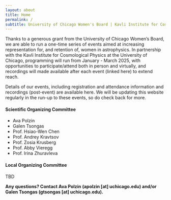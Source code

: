 ```yaml
---
layout: about
title: Home
permalink: /
subtitle: University of Chicago Women's Board | Kavli Institute for Cosmological Physics
---
```


Thanks to a generous grant from the University of Chicago Women’s Board, we are able to run a one-time series of events aimed at increasing representation for, and retention of, women in astrophysics. In partnership with the Kavli Institute for Cosmological Physics at the University of Chicago, programming will run from January - March 2025, with opportunities to participate/attend both in person and virtually, and recordings will made available after each event (linked here) to extend reach.

Details of our events, including registration and attendance information and recordings (post-event) are available here. We will be updating this website regularly in the run-up to these events, so do check back for more.

#### Scientific Organizing Committee
- Ava Polzin
- Galen Tsongas
- Prof. Hsiao-Wen Chen
- Prof. Andrey Kravtsov
- Prof. Zosia Krusberg
- Prof. Abby Vieregg
- Prof. Irina Zhuravleva

#### Local Organizing Committee
TBD

**Any questions? Contact Ava Polzin (apolzin [at] uchicago.edu) and/or Galen Tsongas (gtsongas [at] uchicago.edu).**

<!-- <iframe src="https://calendar.google.com/calendar/embed?height=600&wkst=1&ctz=America%2FChicago&bgcolor=%23ffffff&title=Picture%20an%20Astronomer&showTitle=0&src=Y180NmIxN2VjYTAyYzMyZDhmZmUzODY4Yzg4MjhlOWE0OWFhM2RiZjY1MWMxNzQyMzg1YmExOWU5NjhlM2UzNTU1QGdyb3VwLmNhbGVuZGFyLmdvb2dsZS5jb20&color=%23E67C73" style="border-width:0" width="800" height="600" frameborder="0" scrolling="no"></iframe> -->

<!-- <iframe id="open-web-calendar" 
    style="background:url('https://raw.githubusercontent.com/niccokunzmann/open-web-calendar/master/static/img/loaders/circular-loader.gif') center center no-repeat;"
    src="https://open-web-calendar.hosted.quelltext.eu/calendar.html?css=.event%2C%20.dhx_cal_tab.active%2C%20.dhx_cal_tab.active%3Ahover%20%7Bbackground-color%3A%20%23bc0c00%3B%7D%20.dhx_month_head%2C%20.dhx_cal_tab%2C%20.dhx_cal_today_button%20%7Bcolor%3A%20%23bc0c00%3B%7D%20.dhx_cal_tab%2C%20.dhx_cal_tab.active%20%7Bborder-color%3A%20%23bc0c00%3B%7D.dhx_scale_holder_now%2C%20.dhx_now%20.dhx_month_head%2C%20.dhx_now%20.dhx_month_body%20%7B%20background-color%3A%20%23ffc5c1%3B%7D.dhx_month_body%2C%20.dhx_month_head%2C%20.dhx_cal_container%20%7B%20background-color%3A%20%23ffffff%3B%20%7D.dhx_after%20.dhx_month_body%2C%20.dhx_before%20.dhx_month_body%2C%20.dhx_after%20.dhx_month_head%2C%20.dhx_before%20.dhx_month_head%20%7B%20background-color%3A%20%23ffffff%3B%20%7D&amp;skin=terrace&amp;timezone=America%2FChicago&amp;title=Picture%20an%20Astronomer%20events&amp;url=https%3A%2F%2Fraw.githubusercontent.com%2Fpictureanastronomer%2Fpictureanastronomer.github.io%2Frefs%2Fheads%2Fmain%2Fassets%2Fics%2FPicture_an_Astronomer_c_46b17eca02c32d8ffe3868c8828e9a49aa3dbf651c1742385ba19e968e3e3555%2540group.calendar.google.com.ics"
    sandbox="allow-scripts allow-same-origin allow-top-navigation"
    allowTransparency="true" scrolling="yes" 
    frameborder="0" height="600px" width="800px"></iframe> -->